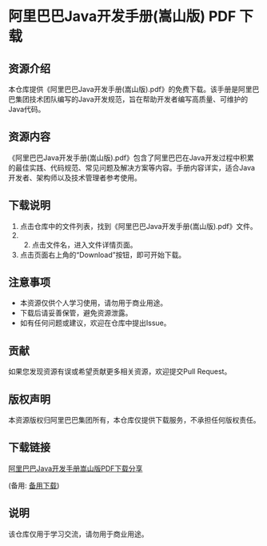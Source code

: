 # 阿里巴巴Java开发手册(嵩山版) PDF 下载

## 资源介绍

本仓库提供《阿里巴巴Java开发手册(嵩山版).pdf》的免费下载。该手册是阿里巴巴集团技术团队编写的Java开发规范，旨在帮助开发者编写高质量、可维护的Java代码。

## 资源内容

《阿里巴巴Java开发手册(嵩山版).pdf》包含了阿里巴巴在Java开发过程中积累的最佳实践、代码规范、常见问题及解决方案等内容。手册内容详实，适合Java开发者、架构师以及技术管理者参考使用。

## 下载说明

1. 点击仓库中的文件列表，找到《阿里巴巴Java开发手册(嵩山版).pdf》文件。
2. 2. 点击文件名，进入文件详情页面。
3. 点击页面右上角的“Download”按钮，即可开始下载。

## 注意事项

- 本资源仅供个人学习使用，请勿用于商业用途。
- 下载后请妥善保管，避免资源泄露。
- 如有任何问题或建议，欢迎在仓库中提出Issue。

## 贡献

如果您发现资源有误或希望贡献更多相关资源，欢迎提交Pull Request。

## 版权声明

本资源版权归阿里巴巴集团所有，本仓库仅提供下载服务，不承担任何版权责任。

## 下载链接
[阿里巴巴Java开发手册嵩山版PDF下载分享](https://pan.quark.cn/s/34e58957d5d5) 

(备用: [备用下载](https://pan.baidu.com/s/1kBkNz168ssm2gj5ufOlmKQ?pwd=1234))

## 说明

该仓库仅用于学习交流，请勿用于商业用途。
